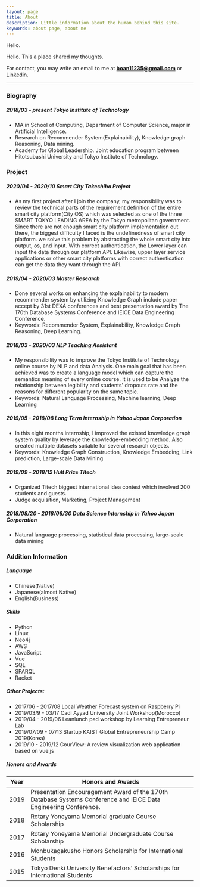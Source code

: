 ```yaml
---
layout: page
title: About
description: Little information about the human behind this site.
keywords: about page, about me
---
```


Hello.

Hello. This a place shared my thoughts.

For contact, you may write an email to me at **boan11235@gmail.com** or  [Linkedin](https://www.linkedin.com/in/yuhao-chen-997a71128/).

---

### **Biography**

##### 2018/03 - present **Tokyo Institute of Technology**
- MA in School of Computing, Department of Computer Science,  major in Artificial Intelligence. 
- Research on Recommender System(Explainability), Knowledge graph Reasoning, Data mining.
- Academy for Global Leadership. Joint education program between Hitotsubashi University and Tokyo Institute of Technology.

### **Project**

##### 2020/04 - 2020/10 Smart City Takeshiba Project
- As my first project after I join the company,  my responsibility was to review the technical parts of the requirement definition of the entire smart city platform(City OS) which was selected as one of the three SMART TOKYO LEADING AREA by the Tokyo metropolitan government. Since there are not enough smart city platform implementation out there,  the biggest difficulty I faced is the undefinedness of smart city platform. we solve this problem by abstracting the whole smart city into output, os, and input. With correct authentication, the Lower layer can input the data through our platform API. Likewise, upper layer service applications or other smart city platforms with correct authentication can get the data they want through the API.

##### 2019/04 - 2020/03 Master Research
- Done several works on enhancing the explainability to modern recommender system by utilizing Knowledge Graph include paper accept by 31st DEXA conferences and best presentation award by The 170th Database Systems Conference and IEICE Data Engineering Conference.
- Keywords: Recommender System, Explainability, Knowledge Graph Reasoning, Deep Learning.

##### 2018/03 - 2020/03 NLP Teaching Assistant
- My responsibility was to improve the Tokyo Institute of Technology online course by NLP and data Analysis.  One main goal that has been achieved was to create a language model which can capture the semantics meaning of every online course. It is used to be Analyze the relationship between legibility and students' dropouts rate and the reasons for different popularity on the same topic.
- Keywords: Natural Language Processing, Machine learning, Deep Learning

##### 2019/05 - 2018/08  **Long Term Internship in Yahoo Japan Corporation**
- In this eight months internship, I improved the existed knowledge graph system quality by leverage the knowledge-embedding method.  Also created multiple datasets suitable for several research objects.
-  Keywords: Knowledge Graph Construction, Knowledge Embedding, Link prediction, Large-scale Data Mining

##### 2019/09 - 2018/12  **Hult Prize Titech**
- Organized Titech biggest international idea contest which involved 200 students and guests.
- Judge acquisition, Marketing, Project Management

##### 2018/08/20 - 2018/08/30 **Data Science  Internship in Yahoo Japan Corporation**
- Natural language processing, statistical data processing, large-scale data mining

### Addition Information

##### Language
+ Chinese(Native)
+ Japanese(almost Native)
+ English(Business)

##### Skills 
+ Python
+ Linux
+ Neo4j
+ AWS
+ JavaScript
+ Vue
+ SQL
+ SPARQL
+ Racket


##### Other Projects:
- 2017/06 - 2017/08 Local Weather Forecast system on Raspberry Pi
- 2019/03/9 - 03/17   Cadi Ayyad  University Joint Workshop(Morocco) 
- 2019/04 - 2019/06  Leanlunch pad workshop by Learning Entrepreneur Lab 
- 2019/07/09 - 07/13 Startup KAIST Global Entrepreneurship Camp 2019(Korea)
- 2019/10 - 2019/12 GourView: A review visualization web application based on vue.js


##### Honors and Awards

Year | Honors and Awards
-----|-------
2019 | Presentation Encouragement Award of the 170th Database Systems Conference and IEICE Data Engineering Conference.
2018 | Rotary Yoneyama Memorial graduate Course Scholarship
2017 | Rotary Yoneyama Memorial Undergraduate Course Scholarship
2016 | Monbukagakusho Honors Scholarship for International Students
2015 | Tokyo Denki University Benefactors’ Scholarships for International Students

